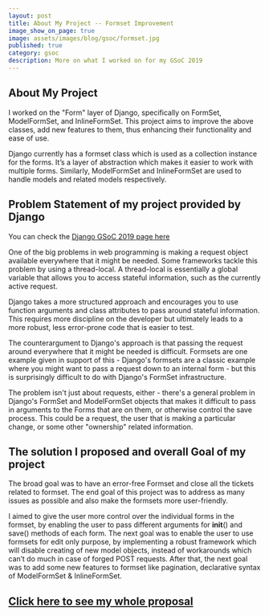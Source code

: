 ```yaml
---
layout: post
title: About My Project -- Formset Improvement
image_show_on_page: true
image: assets/images/blog/gsoc/formset.jpg
published: true
category: gsoc
description: More on what I worked on for my GSoC 2019
---
```

## About My Project

I worked on the "Form" layer of Django, specifically on FormSet, ModelFormSet, and InlineFormSet. This project aims to improve the above classes, add new features to them, thus enhancing their functionality and ease of use.

Django currently has a formset class which is used as a collection instance for the forms. It’s a layer of abstraction which makes it easier to work with multiple forms. Similarly, ModelFormSet and InlineFormSet are used to handle models and related models respectively.


## Problem Statement of my project provided by Django

You can check the [Django GSoC 2019 page here](https://code.djangoproject.com/wiki/SummerOfCode2019#Formsetimprovements)

One of the big problems in web programming is making a request object available everywhere that it might be needed. Some frameworks tackle this problem by using a thread-local. A thread-local is essentially a global variable that allows you to access stateful information, such as the currently active request.

Django takes a more structured approach and encourages you to use function arguments and class attributes to pass around stateful information. This requires more discipline on the developer but ultimately leads to a more robust, less error-prone code that is easier to test.

The counterargument to Django's approach is that passing the request around everywhere that it might be needed is difficult. Formsets are one example given in support of this - Django's formsets are a classic example where you might want to pass a request down to an internal form - but this is surprisingly difficult to do with Django's FormSet infrastructure.

The problem isn't just about requests, either - there's a general problem in Django's FormSet and ModelFormSet objects that makes it difficult to pass in arguments to the Forms that are on them, or otherwise control the save process. This could be a request, the user that is making a particular change, or some other "ownership" related information.

## The solution I proposed and overall Goal of my project

The broad goal was to have an error-free Formset and close all the tickets related to formset. The end goal of this project was to address as many issues as possible and also make the formsets more user-friendly.

I aimed to give the user more control over the individual forms in the formset, by enabling the user to pass different arguments for __init__() and save() methods of each form.
The next goal was to enable the user to use formsets for edit only purpose, by implementing a robust framework which will disable creating of new model objects, instead of workarounds which can’t do much in case of forged POST requests.
After that, the next goal was to add some new features to formset like pagination, declarative syntax of ModelFormSet & InlineFormSet.

## [Click here to see my whole proposal](https://docs.google.com/document/d/1JuoVOU5xMwXY7JrHJshezIyuIpFfoEM49rO3e0rfNhE/edit#)
